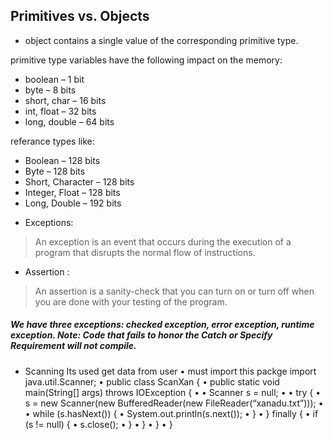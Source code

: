 ## Primitives vs. Objects

* object contains a single value of the corresponding primitive type.

primitive type variables have the following impact on the memory:
- boolean – 1 bit
- byte – 8 bits
- short, char – 16 bits
- int, float – 32 bits
- long, double – 64 bits

referance types like:
- Boolean – 128 bits
- Byte – 128 bits
- Short, Character – 128 bits
- Integer, Float – 128 bits
- Long, Double – 192 bits

* Exceptions:
>An exception is an event that occurs during the execution of a program that disrupts the normal flow of instructions.

* Assertion :
> An assertion is a sanity-check that you can turn on or turn off when you are done with your testing of the program.

##### We have three exceptions: checked exception, error exception, runtime exception. Note: Code that fails to honor the Catch or Specify Requirement will not compile.

* Scanning
Its used get data from user
• must import this packge import java.util.Scanner; • public class ScanXan { • public static void main(String[] args) throws IOException { • • Scanner s = null; • • try { • s = new Scanner(new BufferedReader(new FileReader(“xanadu.txt”))); • • while (s.hasNext()) { • System.out.println(s.next()); • } • } finally { • if (s != null) { • s.close(); • } • } • } • }
